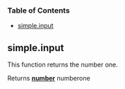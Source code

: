 <!-- Generated by documentation.js. Update this documentation by updating the source code. -->

### Table of Contents

-   [simple.input](#simpleinput)

## simple.input

This function returns the number one.

Returns **[number](https://developer.mozilla.org/en-US/docs/Web/JavaScript/Reference/Global_Objects/Number)** numberone
